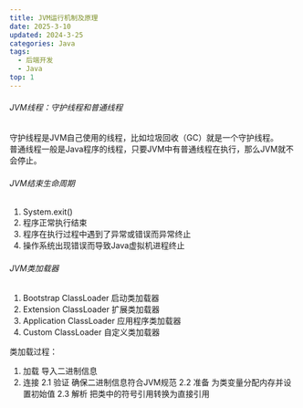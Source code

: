 ```yaml
---
title: JVM运行机制及原理
date: 2025-3-10
updated: 2024-3-25
categories: Java
tags:
  - 后端开发
  - Java
top: 1
---
```


###### JVM线程：守护线程和普通线程
守护线程是JVM自己使用的线程，比如垃圾回收（GC）就是一个守护线程。  
普通线程一般是Java程序的线程，只要JVM中有普通线程在执行，那么JVM就不会停止。  

###### JVM结束生命周期
1. System.exit()
2. 程序正常执行结束
3. 程序在执行过程中遇到了异常或错误而异常终止
4. 操作系统出现错误而导致Java虚拟机进程终止

###### JVM类加载器
1. Bootstrap ClassLoader 启动类加载器
2. Extension ClassLoader 扩展类加载器
3. Application ClassLoader 应用程序类加载器
4. Custom ClassLoader 自定义类加载器

类加载过程：  
1. 加载 导入二进制信息
2. 连接 
2.1 验证 确保二进制信息符合JVM规范
2.2 准备 为类变量分配内存并设置初始值
2.3 解析 把类中的符号引用转换为直接引用

